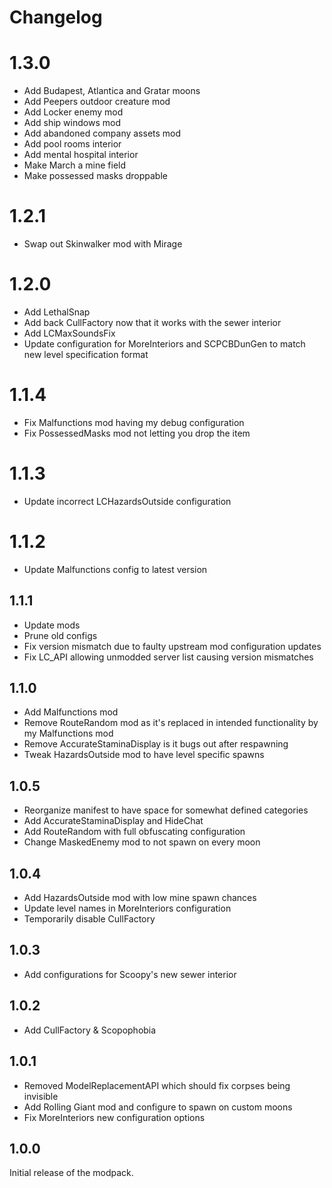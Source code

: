 
# Changelog #

# 1.3.0 #

- Add Budapest, Atlantica and Gratar moons
- Add Peepers outdoor creature mod
- Add Locker enemy mod
- Add ship windows mod
- Add abandoned company assets mod
- Add pool rooms interior
- Add mental hospital interior
- Make March a mine field
- Make possessed masks droppable

# 1.2.1 #

- Swap out Skinwalker mod with Mirage

# 1.2.0 #

- Add LethalSnap
- Add back CullFactory now that it works with the sewer interior
- Add LCMaxSoundsFix
- Update configuration for MoreInteriors and SCPCBDunGen to match new level specification format

# 1.1.4 #

- Fix Malfunctions mod having my debug configuration
- Fix PossessedMasks mod not letting you drop the item

# 1.1.3 #

- Update incorrect LCHazardsOutside configuration

# 1.1.2 #

- Update Malfunctions config to latest version

## 1.1.1 ##

- Update mods
- Prune old configs
- Fix version mismatch due to faulty upstream mod configuration updates
- Fix LC_API allowing unmodded server list causing version mismatches

## 1.1.0 ##

- Add Malfunctions mod
- Remove RouteRandom mod as it's replaced in intended functionality by my Malfunctions mod
- Remove AccurateStaminaDisplay is it bugs out after respawning
- Tweak HazardsOutside mod to have level specific spawns

## 1.0.5 ##

- Reorganize manifest to have space for somewhat defined categories
- Add AccurateStaminaDisplay and HideChat
- Add RouteRandom with full obfuscating configuration
- Change MaskedEnemy mod to not spawn on every moon

## 1.0.4 ##

- Add HazardsOutside mod with low mine spawn chances
- Update level names in MoreInteriors configuration
- Temporarily disable CullFactory

## 1.0.3 ##

- Add configurations for Scoopy's new sewer interior

## 1.0.2 ##

- Add CullFactory & Scopophobia

## 1.0.1 ##

- Removed ModelReplacementAPI which should fix corpses being invisible
- Add Rolling Giant mod and configure to spawn on custom moons
- Fix MoreInteriors new configuration options

## 1.0.0 ##

Initial release of the modpack.